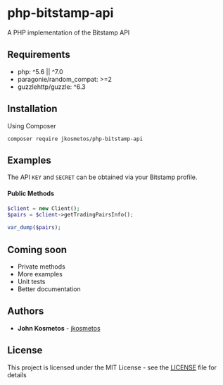 # php-bitstamp-api
A PHP implementation of the Bitstamp API

## Requirements
- php: ^5.6 || ^7.0
- paragonie/random_compat: >=2
- guzzlehttp/guzzle: ^6.3

## Installation
Using Composer
```
composer require jkosmetos/php-bitstamp-api
```
## Examples
The API `KEY` and `SECRET` can be obtained via your Bitstamp profile.

#### Public Methods
```php
$client = new Client();
$pairs = $client->getTradingPairsInfo();

var_dump($pairs);
```
## Coming soon
 - Private methods
 - More examples
 - Unit tests
 - Better documentation

## Authors

* **John Kosmetos** - [jkosmetos](https://github.com/jkosmetos)

## License

This project is licensed under the MIT License - see the [LICENSE](LICENSE) file for details

